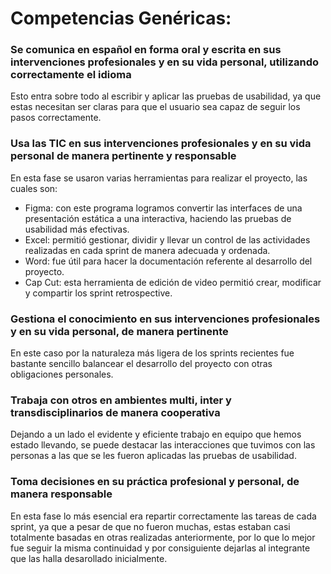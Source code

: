 # Competencias Genéricas:

### Se comunica en español en forma oral y escrita en sus intervenciones profesionales y en su vida personal, utilizando correctamente el idioma
Esto entra sobre todo al escribir y aplicar las pruebas de usabilidad, ya que estas necesitan ser claras para que el usuario sea capaz de seguir los pasos correctamente.

### Usa las TIC en sus intervenciones profesionales y en su vida personal de manera pertinente y responsable
En esta fase se usaron varias herramientas para realizar el proyecto, las cuales son:
- Figma: con este programa logramos convertir las interfaces de una presentación estática a una interactiva, haciendo las pruebas de usabilidad más efectivas.
- Excel: permitió gestionar, dividir y llevar un control de las actividades realizadas en cada sprint de manera adecuada y ordenada.
- Word: fue útil para hacer la documentación referente al desarrollo del proyecto.
- Cap Cut: esta herramienta de edición de video permitió crear, modificar y compartir los sprint retrospective.

### Gestiona el conocimiento en sus intervenciones profesionales y en su vida personal, de manera pertinente
En este caso por la naturaleza más ligera de los sprints recientes fue bastante sencillo balancear el desarrollo del proyecto con otras obligaciones personales.

### Trabaja con otros en ambientes multi, inter y transdisciplinarios de manera cooperativa
Dejando a un lado el evidente y eficiente trabajo en equipo que hemos estado llevando, se puede destacar las interacciones que tuvimos con las personas a las que se les fueron aplicadas las pruebas de usabilidad.

### Toma decisiones en su práctica profesional y personal, de manera responsable
En esta fase lo más esencial era repartir correctamente las tareas de cada sprint, ya que a pesar de que no fueron muchas, estas estaban casi totalmente basadas en otras realizadas anteriormente, por lo que lo mejor fue seguir la misma continuidad y por consiguiente dejarlas al integrante que las halla desarollado inicialmente.
